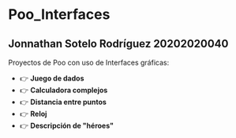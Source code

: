 # Poo_Interfaces

## Jonnathan Sotelo Rodríguez 20202020040 

Proyectos de Poo con uso de Interfaces gráficas:

* 👉 **Juego de dados**
* 👉 **Calculadora complejos**
* 👉 **Distancia entre puntos**
* 👉 **Reloj**
* 👉 **Descripción de "héroes"**
 
